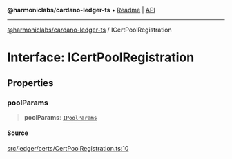 **@harmoniclabs/cardano-ledger-ts** • [Readme](../Introduction.md) \| [API](../globals.md)

***

[@harmoniclabs/cardano-ledger-ts](../Introduction.md) / ICertPoolRegistration

# Interface: ICertPoolRegistration

## Properties

### poolParams

> **poolParams**: [`IPoolParams`](IPoolParams.md)

#### Source

[src/ledger/certs/CertPoolRegistration.ts:10](https://github.com/HarmonicLabs/cardano-ledger-ts/blob/d1659b0/src/ledger/certs/CertPoolRegistration.ts#L10)
